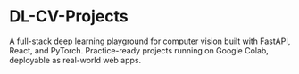 # DL-CV-Projects
A full-stack deep learning playground for computer vision built with FastAPI, React, and PyTorch. Practice-ready projects running on Google Colab, deployable as real-world web apps.

